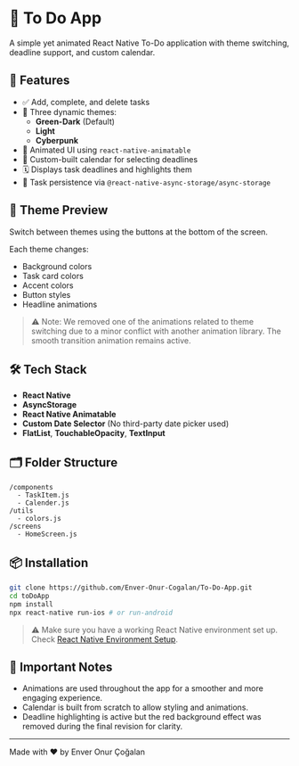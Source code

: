 # 📝 To Do App

A simple yet animated React Native To-Do application with theme switching, deadline support, and custom calendar.

## 🚀 Features

- ✅ Add, complete, and delete tasks
- 🎨 Three dynamic themes:  
  - **Green-Dark** (Default)  
  - **Light**  
  - **Cyberpunk**  
- 🔄 Animated UI using `react-native-animatable`
- 📅 Custom-built calendar for selecting deadlines
- 🗓️ Displays task deadlines and highlights them
- 🧠 Task persistence via `@react-native-async-storage/async-storage`

## 🎨 Theme Preview

Switch between themes using the buttons at the bottom of the screen.

Each theme changes:
- Background colors  
- Task card colors  
- Accent colors  
- Button styles  
- Headline animations

> ⚠️ Note: We removed one of the animations related to theme switching due to a minor conflict with another animation library. The smooth transition animation remains active.

## 🛠 Tech Stack

- **React Native**
- **AsyncStorage**
- **React Native Animatable**
- **Custom Date Selector** (No third-party date picker used)
- **FlatList**, **TouchableOpacity**, **TextInput**

## 🗂 Folder Structure

```
/components
  - TaskItem.js
  - Calender.js
/utils
  - colors.js
/screens
  - HomeScreen.js
```

## 📦 Installation

```bash
git clone https://github.com/Enver-Onur-Cogalan/To-Do-App.git
cd toDoApp
npm install
npx react-native run-ios # or run-android
```

> ⚠️ Make sure you have a working React Native environment set up. Check [React Native Environment Setup](https://reactnative.dev/docs/environment-setup).

## 📌 Important Notes

- Animations are used throughout the app for a smoother and more engaging experience.
- Calendar is built from scratch to allow styling and animations.
- Deadline highlighting is active but the red background effect was removed during the final revision for clarity.

---

Made with ❤️ by Enver Onur Çoğalan
